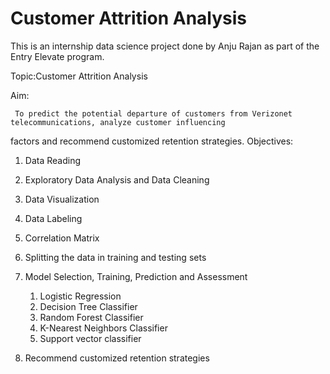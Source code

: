 # Customer Attrition Analysis

This is an internship data science project done by Anju Rajan as part of the Entry Elevate program.

Topic:Customer Attrition Analysis

Aim:

     To predict the potential departure of customers from Verizonet telecommunications, analyze customer influencing 
factors and recommend customized retention strategies.
Objectives:

   1. Data Reading

   2. Exploratory Data Analysis and Data Cleaning
    
   3. Data Visualization
   
   4. Data Labeling
   
   5. Correlation Matrix

   6. Splitting the data in training and testing sets
    
   7. Model Selection, Training, Prediction and Assessment
    
        1. Logistic Regression
        2. Decision Tree Classifier
        3. Random Forest Classifier
        4. K-Nearest Neighbors Classifier
        5. Support vector classifier
  
  8. Recommend customized retention strategies
